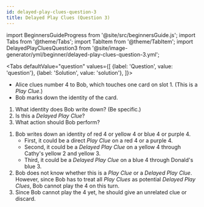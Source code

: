 ```yaml
---
id: delayed-play-clues-question-3
title: Delayed Play Clues (Question 3)
---
```


import BeginnersGuideProgress from '@site/src/beginnersGuide.js';
import Tabs from '@theme/Tabs';
import TabItem from '@theme/TabItem';
import DelayedPlayCluesQuestion3 from '@site/image-generator/yml/beginner/delayed-play-clues-question-3.yml';

<BeginnersGuideProgress part="13" />

<!-- lint disable no-undefined-references -->

<Tabs
  defaultValue="question"
  values={[
    {label: 'Question', value: 'question'},
    {label: 'Solution', value: 'solution'},
  ]}>
<TabItem value="question">

- Alice clues number 4 to Bob, which touches one card on slot 1. (This is a *Play Clue*.)
- Bob marks down the identity of the card.

1. What identity does Bob write down? (Be specific.)
2. Is this a *Delayed Play Clue*?
3. What action should Bob perform?

</TabItem>
<TabItem value="solution">

1. Bob writes down an identity of red 4 or yellow 4 or blue 4 or purple 4.
    - First, it could be a direct *Play Clue* on a red 4 or a purple 4.
    - Second, it could be a *Delayed Play Clue* on a yellow 4 through Cathy's yellow 2 and yellow 3.
    - Third, it could be a *Delayed Play Clue* on a blue 4 through Donald's blue 3.
2. Bob does not know whether this is a *Play Clue* or a *Delayed Play Clue*. However, since Bob has to treat all *Play Clues* as potential *Delayed Play Clues*, Bob cannot play the 4 on this turn.
3. Since Bob cannot play the 4 yet, he should give an unrelated clue or discard.

</TabItem>
</Tabs>

<DelayedPlayCluesQuestion3 />
